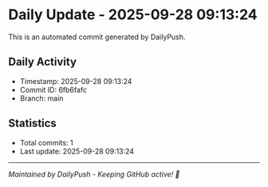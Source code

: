 # Daily Update - 2025-09-28 09:13:24

This is an automated commit generated by DailyPush.

## Daily Activity
- Timestamp: 2025-09-28 09:13:24
- Commit ID: 6fb6fafc
- Branch: main

## Statistics
- Total commits: 1
- Last update: 2025-09-28 09:13:24

---
*Maintained by DailyPush - Keeping GitHub active! 🚀*
